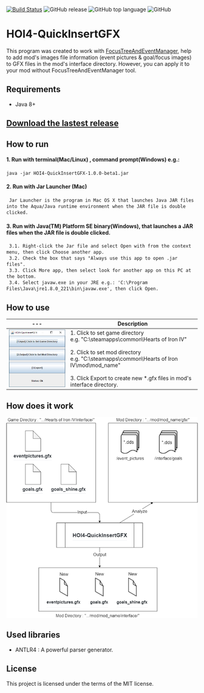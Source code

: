 [![Build Status](https://travis-ci.org/pongmadee/HOI4-QuickInsertGFX.svg?branch=master)](https://travis-ci.org/pongmadee/HOI4-QuickInsertGFX)
![GitHub release](https://img.shields.io/github/release/pongmadee/HOI4-QuickInsertGFX.svg)
![GitHub top language](https://img.shields.io/github/languages/top/pongmadee/HOI4-QuickInsertGFX.svg)
![GitHub](https://img.shields.io/github/license/pongmadee/HOI4-QuickInsertGFX.svg)

# HOI4-QuickInsertGFX
This program was created to work with [FocusTreeAndEventManager](https://github.com/pongmadee/FocusTreeAndEventManager), help to add mod's images file information (event pictures & goal/focus images) to GFX files in the mod's interface directory. However, you can apply it to your mod without FocusTreeAndEventManager tool.

## Requirements
- Java 8+

## [Download the lastest release](https://github.com/pongmadee/HOI4-QuickInsertGFX/releases)

## How to run
#### 1. Run with terminal(Mac/Linux) , command prompt(Windows) e.g.:
 ```
 java -jar HOI4-QuickInsertGFX-1.0.0-beta1.jar
 ```
#### 2. Run with Jar Launcher (Mac) 
```
 Jar Launcher is the program in Mac OS X that launches Java JAR files into the Aqua/Java runtime environment when the JAR file is double clicked.
```
#### 3. Run with Java(TM) Platform SE binary(Windows), that launches a JAR files when the JAR file is double clicked.
```
 3.1. Right-click the Jar file and select Open with from the context menu, then click Choose another app.
 3.2. Check the box that says "Always use this app to open .jar files".
 3.3. Click More app, then select look for another app on this PC at the bottom.
 3.4. Select javaw.exe in your JRE e.g.: 'C:\Program Files\Java\jre1.8.0_221\bin\javaw.exe', then click Open.
```

## How to use
| --- | Description |
| --- | --- |
| <img src="images/screenshot01.png"> | 1. Click to set game directory <br /> e.g. "C:\steamapps\common\Hearts of Iron IV" <br /><br />  2. Click to set mod directory <br /> e.g. "C:\steamapps\common\Hearts of Iron IV\mod\mod_name" <br /><br /> 3. Click Export to create new *.gfx files in mod's interface directory. <br /> |


## How does it work
<img src="images/HOI4-QuickInsertGFX-Concept.png">


## Used libraries
- ANTLR4 : A powerful parser generator. 

## License
This project is licensed under the terms of the MIT license.
